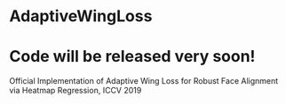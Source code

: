# AdaptiveWingLoss
# Code will be released very soon!

Official Implementation of Adaptive Wing Loss for Robust Face Alignment via Heatmap Regression, ICCV 2019
